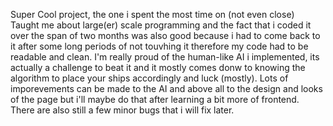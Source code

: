 Super Cool project, the one i spent the most time on (not even close) Taught me about large(er) scale programming and the fact that i coded it over the span of two months was also good because i had to come back to it after some long periods of not touvhing it therefore my code had to be readable and clean.
I'm really proud of the human-like AI i implemented, its actually a challenge to beat it and it mostly comes donw to knowing the algorithm to place your ships accordingly and luck (mostly).
Lots of imporevements can be made to the AI and above all to the design and looks of the page but i'll maybe do that after learning a bit more of frontend.
There are also still a few minor bugs that i will fix later.